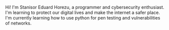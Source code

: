 Hi! I'm Stanisor Eduard Horezu, a programmer and cybersecurity enthusiast. I'm learning to protect our digital lives and make the internet a safer place. I'm currently learning how to use python for pen testing and vulnerabilities of networks.
<!---
offedward/offedward is a ✨ special ✨ repository because its `README.md` (this file) appears on your GitHub profile.
You can click the Preview link to take a look at your changes.
--->
